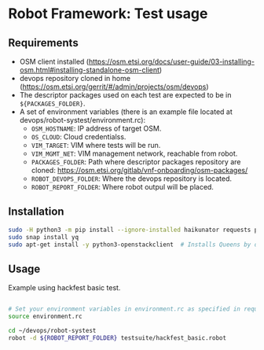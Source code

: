 <!--
 Licensed under the Apache License, Version 2.0 (the "License");
 you may not use this file except in compliance with the License.
 You may obtain a copy of the License at

    http://www.apache.org/licenses/LICENSE-2.0

 Unless required by applicable law or agreed to in writing, software
 distributed under the License is distributed on an "AS IS" BASIS,
 WITHOUT WARRANTIES OR CONDITIONS OF ANY KIND, either express or implied.
 See the License for the specific language governing permissions and
 limitations under the License.
-->

# Robot Framework: Test usage

## Requirements

- OSM client installed (<https://osm.etsi.org/docs/user-guide/03-installing-osm.html#installing-standalone-osm-client>)
- devops repository cloned in home (<https://osm.etsi.org/gerrit/#/admin/projects/osm/devops>)
- The descriptor packages used on each test are expected to be in `${PACKAGES_FOLDER}`.
- A set of environment variables (there is an example file located at devops/robot-systest/environment.rc):
  - `OSM_HOSTNAME`: IP address of target OSM.
  - `OS_CLOUD`: Cloud credentialss.
  - `VIM_TARGET`: VIM where tests will be run.
  - `VIM_MGMT_NET`: VIM management network, reachable from robot.
  - `PACKAGES_FOLDER`: Path where descriptor packages repository are cloned: https://osm.etsi.org/gitlab/vnf-onboarding/osm-packages/
  - `ROBOT_DEVOPS_FOLDER`: Where the devops repository is located.
  - `ROBOT_REPORT_FOLDER`: Where robot outpul will be placed.

## Installation

```bash
sudo -H python3 -m pip install --ignore-installed haikunator requests pyvcloud progressbar pathlib robotframework robotframework-seleniumlibrary robotframework-requests robotframework-SSHLibrary
sudo snap install yq
sudo apt-get install -y python3-openstackclient  # Installs Queens by default
```

## Usage

Example using hackfest basic test.

```bash

# Set your environment variables in environment.rc as specified in requirements
source environment.rc

cd ~/devops/robot-systest
robot -d ${ROBOT_REPORT_FOLDER} testsuite/hackfest_basic.robot
```
